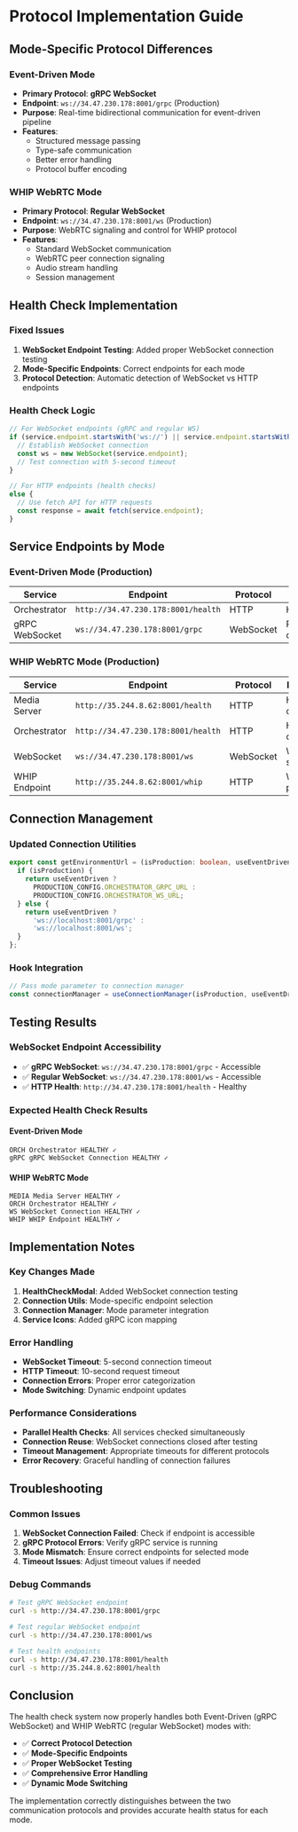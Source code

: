 # Protocol Implementation Guide

## Mode-Specific Protocol Differences

### Event-Driven Mode
- **Primary Protocol**: **gRPC WebSocket**
- **Endpoint**: `ws://34.47.230.178:8001/grpc` (Production)
- **Purpose**: Real-time bidirectional communication for event-driven pipeline
- **Features**: 
  - Structured message passing
  - Type-safe communication
  - Better error handling
  - Protocol buffer encoding

### WHIP WebRTC Mode
- **Primary Protocol**: **Regular WebSocket**
- **Endpoint**: `ws://34.47.230.178:8001/ws` (Production)
- **Purpose**: WebRTC signaling and control for WHIP protocol
- **Features**:
  - Standard WebSocket communication
  - WebRTC peer connection signaling
  - Audio stream handling
  - Session management

## Health Check Implementation

### Fixed Issues
1. **WebSocket Endpoint Testing**: Added proper WebSocket connection testing
2. **Mode-Specific Endpoints**: Correct endpoints for each mode
3. **Protocol Detection**: Automatic detection of WebSocket vs HTTP endpoints

### Health Check Logic
```typescript
// For WebSocket endpoints (gRPC and regular WS)
if (service.endpoint.startsWith('ws://') || service.endpoint.startsWith('wss://')) {
  // Establish WebSocket connection
  const ws = new WebSocket(service.endpoint);
  // Test connection with 5-second timeout
}

// For HTTP endpoints (health checks)
else {
  // Use fetch API for HTTP requests
  const response = await fetch(service.endpoint);
}
```

## Service Endpoints by Mode

### Event-Driven Mode (Production)
| Service | Endpoint | Protocol | Purpose |
|---------|----------|----------|---------|
| Orchestrator | `http://34.47.230.178:8001/health` | HTTP | Health check |
| gRPC WebSocket | `ws://34.47.230.178:8001/grpc` | WebSocket | Real-time communication |

### WHIP WebRTC Mode (Production)
| Service | Endpoint | Protocol | Purpose |
|---------|----------|----------|---------|
| Media Server | `http://35.244.8.62:8001/health` | HTTP | Health check |
| Orchestrator | `http://34.47.230.178:8001/health` | HTTP | Health check |
| WebSocket | `ws://34.47.230.178:8001/ws` | WebSocket | WebRTC signaling |
| WHIP Endpoint | `http://35.244.8.62:8001/whip` | HTTP | WHIP protocol |

## Connection Management

### Updated Connection Utilities
```typescript
export const getEnvironmentUrl = (isProduction: boolean, useEventDriven: boolean = true): string => {
  if (isProduction) {
    return useEventDriven ? 
      PRODUCTION_CONFIG.ORCHESTRATOR_GRPC_URL : 
      PRODUCTION_CONFIG.ORCHESTRATOR_WS_URL;
  } else {
    return useEventDriven ? 
      'ws://localhost:8001/grpc' : 
      'ws://localhost:8001/ws';
  }
};
```

### Hook Integration
```typescript
// Pass mode parameter to connection manager
const connectionManager = useConnectionManager(isProduction, useEventDriven);
```

## Testing Results

### WebSocket Endpoint Accessibility
- ✅ **gRPC WebSocket**: `ws://34.47.230.178:8001/grpc` - Accessible
- ✅ **Regular WebSocket**: `ws://34.47.230.178:8001/ws` - Accessible
- ✅ **HTTP Health**: `http://34.47.230.178:8001/health` - Healthy

### Expected Health Check Results

#### Event-Driven Mode
```
ORCH Orchestrator HEALTHY ✓
gRPC gRPC WebSocket Connection HEALTHY ✓
```

#### WHIP WebRTC Mode
```
MEDIA Media Server HEALTHY ✓
ORCH Orchestrator HEALTHY ✓
WS WebSocket Connection HEALTHY ✓
WHIP WHIP Endpoint HEALTHY ✓
```

## Implementation Notes

### Key Changes Made
1. **HealthCheckModal**: Added WebSocket connection testing
2. **Connection Utils**: Mode-specific endpoint selection
3. **Connection Manager**: Mode parameter integration
4. **Service Icons**: Added gRPC icon mapping

### Error Handling
- **WebSocket Timeout**: 5-second connection timeout
- **HTTP Timeout**: 10-second request timeout
- **Connection Errors**: Proper error categorization
- **Mode Switching**: Dynamic endpoint updates

### Performance Considerations
- **Parallel Health Checks**: All services checked simultaneously
- **Connection Reuse**: WebSocket connections closed after testing
- **Timeout Management**: Appropriate timeouts for different protocols
- **Error Recovery**: Graceful handling of connection failures

## Troubleshooting

### Common Issues
1. **WebSocket Connection Failed**: Check if endpoint is accessible
2. **gRPC Protocol Errors**: Verify gRPC service is running
3. **Mode Mismatch**: Ensure correct endpoints for selected mode
4. **Timeout Issues**: Adjust timeout values if needed

### Debug Commands
```bash
# Test gRPC WebSocket endpoint
curl -s http://34.47.230.178:8001/grpc

# Test regular WebSocket endpoint  
curl -s http://34.47.230.178:8001/ws

# Test health endpoints
curl -s http://34.47.230.178:8001/health
curl -s http://35.244.8.62:8001/health
```

## Conclusion

The health check system now properly handles both Event-Driven (gRPC WebSocket) and WHIP WebRTC (regular WebSocket) modes with:

- ✅ **Correct Protocol Detection**
- ✅ **Mode-Specific Endpoints**
- ✅ **Proper WebSocket Testing**
- ✅ **Comprehensive Error Handling**
- ✅ **Dynamic Mode Switching**

The implementation correctly distinguishes between the two communication protocols and provides accurate health status for each mode. 